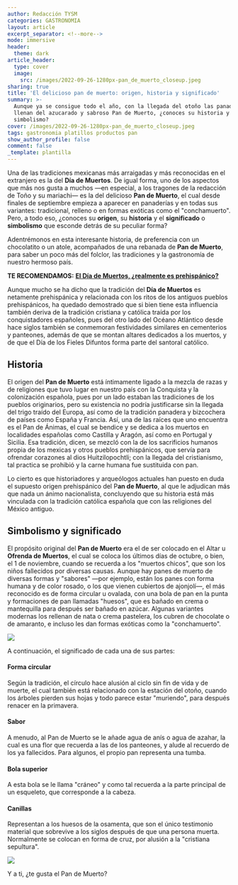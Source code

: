 ```yaml
---
author: Redacción TYSM
categories: GASTRONOMIA
layout: article
excerpt_separator: <!--more-->
mode: immersive
header:
  theme: dark
article_header:
  type: cover
  image:
    src: /images/2022-09-26-1280px-pan_de_muerto_closeup.jpeg
sharing: true
title: 'El delicioso pan de muerto: origen, historia y significado'
summary: >-
  Aunque ya se consigue todo el año, con la llegada del otoño las panaderías se
  llenan del azucarado y sabroso Pan de Muerto, ¿conoces su historia y
  simbolismo?
cover: /images/2022-09-26-1280px-pan_de_muerto_closeup.jpeg
tags: gastronomia platillos productos pan
show_author_profile: false
comment: false
_template: plantilla
---
```







Una de las tradiciones mexicanas más arraigadas y más reconocidas en el extranjero es la del **Día de Muertos**. De igual forma, uno de los aspectos que más nos gusta a muchos —en especial, a los tragones de la redacción de Toño y su mariachi— es la del delicioso **Pan de Muerto**, el cual desde finales de septiembre empieza a aparecer en panaderías y en todas sus variantes: tradicional, relleno o en formas exóticas como el "conchamuerto". Pero, a todo eso, ¿conoces su **origen**, su **historia** y el **significado** o **simbolismo** que esconde detrás de su peculiar forma?

Adentrémonos en esta interesante historia, de preferencia con un chocolatito o un atole, acompañados de una rebanada de **Pan de Muerto**, para saber un poco más del folclor, las tradiciones y la gastronomía de nuestro hermoso país.

**TE RECOMENDAMOS:** [**El Día de Muertos, ¿realmente es prehispánico?**](https://blog.tonoysumariachi.com/mexicanisimos/2022/10/11/el-dia-de-muertos-realmente-es-prehispanico.html)

Aunque mucho se ha dicho que la tradición del **Día de Muertos** es netamente prehispánica y relacionada con los ritos de los antiguos pueblos prehispánicos, ha quedado demostrado que si bien tiene esta influencia también deriva de la tradición cristiana y católica traída por los conquistadores españoles, pues del otro lado del Océano Atlántico desde hace siglos también se conmemoran festividades similares en cementerios y panteones, además de que se montan altares dedicados a los muertos, y de que el Día de los Fieles Difuntos forma parte del santoral católico.

## Historia

El origen del **Pan de Muerto** está íntimamente ligado a la mezcla de razas y de religiones que tuvo lugar en nuestro país con la Conquista y la colonización española, pues por un lado estaban las tradiciones de los pueblos originarios, pero su existencia no podría justificarse sin la llegada del trigo traído del Europa, así como de la tradición panadera y bizcochera de países como España y Francia. Así, una de las raíces que uno encuentra es el Pan de Ánimas, el cual se bendice y se dedica a los muertos en localidades españolas como Castilla y Aragón, así como en Portugal y Sicilia. Esa tradición, dicen, se mezcló con la de los sacrificios humanos propia de los mexicas y otros pueblos prehispánicos, que servía para ofrendar corazones al dios Huitzilopochtli; con la llegada del cristianismo, tal practica se prohibió y la carne humana fue sustituida con pan.

Lo cierto es que historiadores y arqueólogos actuales han puesto en duda el supuesto origen prehispánico del P**an de Muerto**, al que le adjudican más que nada un ánimo nacionalista, concluyendo que su historia está más vinculada con la tradición católica española que con las religiones del México antiguo.

## Simbolismo y significado

El propósito original del **Pan de Muerto** era el de ser colocado en el Altar u **Ofrenda de Muertos**, el cual se coloca los últimos días de octubre, o bien, el 1 de noviembre, cuando se recuerda a los "muertos chicos", que son los niños fallecidos por diversas causas. Aunque hay panes de muerto de diversas formas y "sabores" —por ejemplo, están los panes con forma humana y de color rosado, o los que vienen cubiertos de ajonjolí—, el más reconocido es de forma circular u ovalada, con una bola de pan en la punta y formaciones de pan llamadas "huesos", que es bañado en crema o mantequilla para después ser bañado en azúcar. Algunas variantes modernas los rellenan de nata o crema pastelera, los cubren de chocolate o de amaranto, e incluso les dan formas exóticas como la "conchamuerto".

![](https://upload.wikimedia.org/wikipedia/commons/thumb/3/31/Entrega_de_pan_de_muerto_2992_%2845336985534%29.jpg/1024px-Entrega_de_pan_de_muerto_2992_%2845336985534%29.jpg)

A continuación, el significado de cada una de sus partes:

#### Forma circular

Según la tradición, el círculo hace alusión al ciclo sin fin de vida y de muerte, el cual también está relacionado con la estación del otoño, cuando los árboles pierden sus hojas y todo parece estar "muriendo", para después renacer en la primavera.

#### Sabor

A menudo, al Pan de Muerto se le añade agua de anís o agua de azahar, la cual es una flor que recuerda a las de los panteones, y alude al recuerdo de los ya fallecidos. Para algunos, el propio pan representa una tumba.

#### Bola superior

A esta bola se le llama "cráneo" y como tal recuerda a la parte principal de un esqueleto, que corresponde a la cabeza.

#### Canillas

Representan a los huesos de la osamenta, que son el único testimonio material que sobrevive a los siglos después de que una persona muerta. Normalmente se colocan en forma de cruz, por alusión a la "cristiana sepultura".

![](https://upload.wikimedia.org/wikipedia/commons/thumb/a/af/Pan_de_Muerto_-_4115486988.jpg/1024px-Pan_de_Muerto_-_4115486988.jpg)

Y a ti, ¿te gusta el Pan de Muerto?
